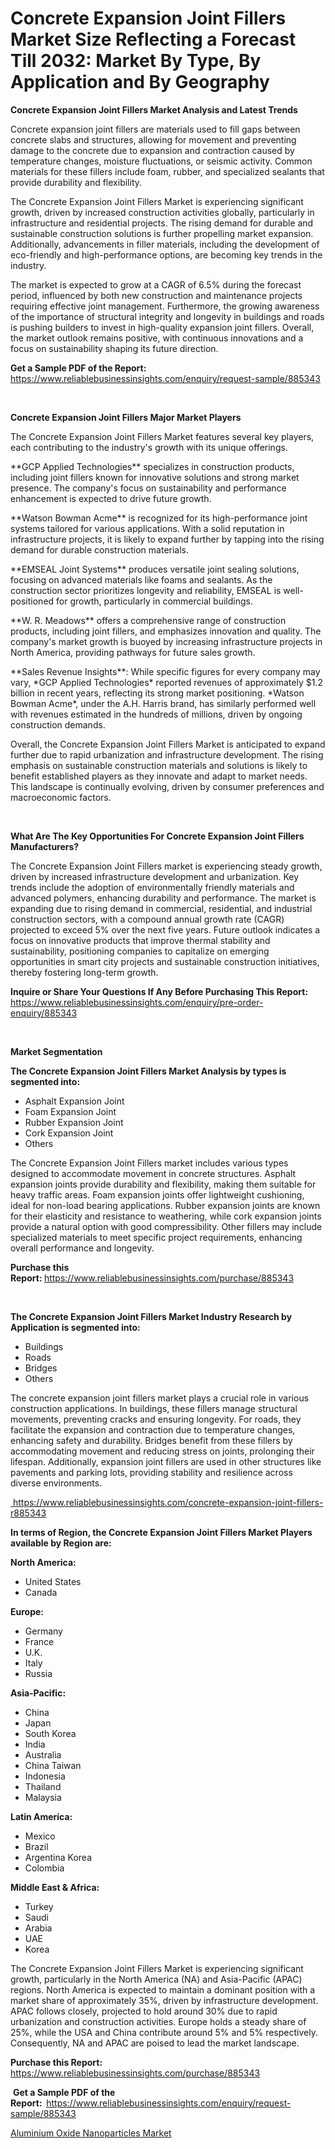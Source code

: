 <p><h1>Concrete Expansion Joint Fillers Market Size Reflecting a Forecast Till 2032: Market By Type, By Application and By Geography</h1></p><p><strong>Concrete Expansion Joint Fillers Market Analysis and Latest Trends</strong></p>
<p><p>Concrete expansion joint fillers are materials used to fill gaps between concrete slabs and structures, allowing for movement and preventing damage to the concrete due to expansion and contraction caused by temperature changes, moisture fluctuations, or seismic activity. Common materials for these fillers include foam, rubber, and specialized sealants that provide durability and flexibility.</p><p>The Concrete Expansion Joint Fillers Market is experiencing significant growth, driven by increased construction activities globally, particularly in infrastructure and residential projects. The rising demand for durable and sustainable construction solutions is further propelling market expansion. Additionally, advancements in filler materials, including the development of eco-friendly and high-performance options, are becoming key trends in the industry. </p><p>The market is expected to grow at a CAGR of 6.5% during the forecast period, influenced by both new construction and maintenance projects requiring effective joint management. Furthermore, the growing awareness of the importance of structural integrity and longevity in buildings and roads is pushing builders to invest in high-quality expansion joint fillers. Overall, the market outlook remains positive, with continuous innovations and a focus on sustainability shaping its future direction.</p></p>
<p><strong>Get a Sample PDF of the Report:&nbsp;</strong> <a href="https://www.reliablebusinessinsights.com/enquiry/request-sample/885343?utm_campaign=2204&utm_medium=2&utm_source=Github&utm_content=ia&utm_term=30012025&utm_id=concrete-expansion-joint-fillers">https://www.reliablebusinessinsights.com/enquiry/request-sample/885343</a></p>
<p>&nbsp;</p>
<p><strong>Concrete Expansion Joint Fillers Major Market Players</strong></p>
<p><p>The Concrete Expansion Joint Fillers Market features several key players, each contributing to the industry's growth with its unique offerings. </p><p>**GCP Applied Technologies** specializes in construction products, including joint fillers known for innovative solutions and strong market presence. The company's focus on sustainability and performance enhancement is expected to drive future growth. </p><p>**Watson Bowman Acme** is recognized for its high-performance joint systems tailored for various applications. With a solid reputation in infrastructure projects, it is likely to expand further by tapping into the rising demand for durable construction materials.</p><p>**EMSEAL Joint Systems** produces versatile joint sealing solutions, focusing on advanced materials like foams and sealants. As the construction sector prioritizes longevity and reliability, EMSEAL is well-positioned for growth, particularly in commercial buildings.</p><p>**W. R. Meadows** offers a comprehensive range of construction products, including joint fillers, and emphasizes innovation and quality. The company's market growth is buoyed by increasing infrastructure projects in North America, providing pathways for future sales growth.</p><p>**Sales Revenue Insights**: While specific figures for every company may vary, *GCP Applied Technologies* reported revenues of approximately $1.2 billion in recent years, reflecting its strong market positioning. *Watson Bowman Acme*, under the A.H. Harris brand, has similarly performed well with revenues estimated in the hundreds of millions, driven by ongoing construction demands.</p><p>Overall, the Concrete Expansion Joint Fillers Market is anticipated to expand further due to rapid urbanization and infrastructure development. The rising emphasis on sustainable construction materials and solutions is likely to benefit established players as they innovate and adapt to market needs. This landscape is continually evolving, driven by consumer preferences and macroeconomic factors.</p></p>
<p>&nbsp;</p>
<p><strong>What Are The Key Opportunities For Concrete Expansion Joint Fillers Manufacturers?</strong></p>
<p><p>The Concrete Expansion Joint Fillers market is experiencing steady growth, driven by increased infrastructure development and urbanization. Key trends include the adoption of environmentally friendly materials and advanced polymers, enhancing durability and performance. The market is expanding due to rising demand in commercial, residential, and industrial construction sectors, with a compound annual growth rate (CAGR) projected to exceed 5% over the next five years. Future outlook indicates a focus on innovative products that improve thermal stability and sustainability, positioning companies to capitalize on emerging opportunities in smart city projects and sustainable construction initiatives, thereby fostering long-term growth.</p></p>
<p><strong>Inquire or Share Your Questions If Any Before Purchasing This Report:</strong> <a href="https://www.reliablebusinessinsights.com/enquiry/pre-order-enquiry/885343?utm_campaign=2204&utm_medium=2&utm_source=Github&utm_content=ia&utm_term=30012025&utm_id=concrete-expansion-joint-fillers">https://www.reliablebusinessinsights.com/enquiry/pre-order-enquiry/885343</a></p>
<p>&nbsp;</p>
<p><strong>Market Segmentation</strong></p>
<p><strong>The Concrete Expansion Joint Fillers Market Analysis by types is segmented into:</strong></p>
<p><ul><li>Asphalt Expansion Joint</li><li>Foam Expansion Joint</li><li>Rubber Expansion Joint</li><li>Cork Expansion Joint</li><li>Others</li></ul></p>
<p><p>The Concrete Expansion Joint Fillers market includes various types designed to accommodate movement in concrete structures. Asphalt expansion joints provide durability and flexibility, making them suitable for heavy traffic areas. Foam expansion joints offer lightweight cushioning, ideal for non-load bearing applications. Rubber expansion joints are known for their elasticity and resistance to weathering, while cork expansion joints provide a natural option with good compressibility. Other fillers may include specialized materials to meet specific project requirements, enhancing overall performance and longevity.</p></p>
<p><strong>Purchase this Report:&nbsp;</strong><a href="https://www.reliablebusinessinsights.com/purchase/885343?utm_campaign=2204&utm_medium=2&utm_source=Github&utm_content=ia&utm_term=30012025&utm_id=concrete-expansion-joint-fillers">https://www.reliablebusinessinsights.com/purchase/885343</a></p>
<p>&nbsp;</p>
<p><strong>The Concrete Expansion Joint Fillers Market Industry Research by Application is segmented into:</strong></p>
<p><ul><li>Buildings</li><li>Roads</li><li>Bridges</li><li>Others</li></ul></p>
<p><p>The concrete expansion joint fillers market plays a crucial role in various construction applications. In buildings, these fillers manage structural movements, preventing cracks and ensuring longevity. For roads, they facilitate the expansion and contraction due to temperature changes, enhancing safety and durability. Bridges benefit from these fillers by accommodating movement and reducing stress on joints, prolonging their lifespan. Additionally, expansion joint fillers are used in other structures like pavements and parking lots, providing stability and resilience across diverse environments.</p></p>
<p><a href="https://www.reliablebusinessinsights.com/concrete-expansion-joint-fillers-r885343?utm_campaign=2204&utm_medium=2&utm_source=Github&utm_content=ia&utm_term=30012025&utm_id=concrete-expansion-joint-fillers">&nbsp;https://www.reliablebusinessinsights.com/concrete-expansion-joint-fillers-r885343</a></p>
<p><strong>In terms of Region, the Concrete Expansion Joint Fillers Market Players available by Region are:</strong></p>
<p>
    <p> <strong> North America: </strong>
        <ul>
            <li>United States</li>
            <li>Canada</li>
        </ul>
        </p> 
    <p> <strong> Europe: </strong>
        <ul>
            <li>Germany</li>
            <li>France</li>
            <li>U.K.</li>
            <li>Italy</li>
            <li>Russia</li>
        </ul>
        </p> 
    <p> <strong> Asia-Pacific: </strong>
        <ul>
            <li>China</li>
            <li>Japan</li>
            <li>South Korea</li>
            <li>India</li>
            <li>Australia</li>
            <li>China Taiwan</li>
            <li>Indonesia</li>
            <li>Thailand</li>
            <li>Malaysia</li>
        </ul>
        </p> 
    <p> <strong> Latin America: </strong>
        <ul>
            <li>Mexico</li>
            <li>Brazil</li>
            <li>Argentina Korea</li>
            <li>Colombia</li>
        </ul>
        </p> 
    <p> <strong> Middle East & Africa: </strong>
        <ul>
            <li>Turkey</li>
            <li>Saudi</li>
            <li>Arabia</li>
            <li>UAE</li>
            <li>Korea</li>
        </ul>
    </p>
    </p>
<p><p>The Concrete Expansion Joint Fillers Market is experiencing significant growth, particularly in the North America (NA) and Asia-Pacific (APAC) regions. North America is expected to maintain a dominant position with a market share of approximately 35%, driven by infrastructure development. APAC follows closely, projected to hold around 30% due to rapid urbanization and construction activities. Europe holds a steady share of 25%, while the USA and China contribute around 5% and 5% respectively. Consequently, NA and APAC are poised to lead the market landscape.</p></p>
<p><strong>Purchase this Report: </strong><a href="https://www.reliablebusinessinsights.com/purchase/885343?utm_campaign=2204&utm_medium=2&utm_source=Github&utm_content=ia&utm_term=30012025&utm_id=concrete-expansion-joint-fillers">https://www.reliablebusinessinsights.com/purchase/885343</a></p>
<p>&nbsp;<strong>Get a Sample PDF of the Report:&nbsp;&nbsp;</strong><a href="https://www.reliablebusinessinsights.com/enquiry/request-sample/885343?utm_campaign=2204&utm_medium=2&utm_source=Github&utm_content=ia&utm_term=30012025&utm_id=concrete-expansion-joint-fillers">https://www.reliablebusinessinsights.com/enquiry/request-sample/885343</a></p>
<p><strong></strong></p>
<p><p><a href="https://github.com/tjoensfibich/Market-Research-Report-List-1/blob/main/aluminium-oxide-nanoparticles-market.md?utm_campaign=2204&utm_medium=2&utm_source=Github&utm_content=ia&utm_term=30012025&utm_id=concrete-expansion-joint-fillers">Aluminium Oxide Nanoparticles Market</a></p></p>